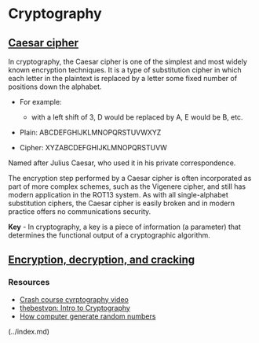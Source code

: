 # Cryptography

## [Caesar cipher](https://en.wikipedia.org/wiki/Caesar_cipher)

In cryptography, the Caesar cipher is one of the simplest and most widely known encryption techniques. It is a type of substitution cipher in which each letter in the plaintext is replaced by a letter some fixed number of positions down the alphabet. 
- For example:
  - with a left shift of 3, D would be replaced by A, E would be B, etc. 

- Plain:    ABCDEFGHIJKLMNOPQRSTUVWXYZ
- Cipher:   XYZABCDEFGHIJKLMNOPQRSTUVW

Named after Julius Caesar, who used it in his private correspondence. 

The encryption step performed by a Caesar cipher is often incorporated as part of more complex schemes, such as the Vigenere cipher, and still has modern application in the ROT13 system. As with all single-alphabet substitution ciphers, the Caesar cipher is easily broken and in modern practice offers no communications security. 

**Key** - In cryptography, a key is a piece of information (a parameter) that determines the functional output of a cryptographic algorithm.


## [Encryption, decryption, and cracking](https://www.khanacademy.org/computing/computers-and-internet/xcae6f4a7ff015e7d:online-data-security/xcae6f4a7ff015e7d:data-encryption-techniques/a/encryption-decryption-and-code-cracking)


### Resources
- [Crash course cyrptography video](https://www.youtube.com/watch?v=jhXCTbFnK8o)
- [thebestvpn: Intro to Cryptography](https://thebestvpn.com/cryptography/)
- [How computer generate random numbers](https://www.howtogeek.com/183051/htg-explains-how-computers-generate-random-numbers/)

 (../index.md)
